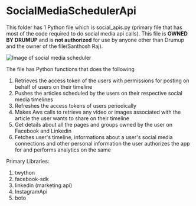 # SocialMediaSchedulerApi

This folder has 1 Python file which is social_apis.py (primary file that has most of the code required to do social media api calls). This file is **OWNED BY DRUMUP** and is **not authorized** for use by anyone other than Drumup and the owner of the file(Santhosh Raj).

![Image of social media scheduler](https://drulib.s3.amazonaws.com/social_media_scheduler.png)

The file has Python functions that does the following
1. Retrieves the access token of the users with permissions for posting on behalf of users on their timeline
2. Pushes the articles scheduled by the users on their respective social media timelines
3. Refreshes the access tokens of users periodically
4. Makes Aws calls to retrieve any video or images associated with the article the user wants to share on their timeline
5. Get details about all the pages and groups owned by the user on Facebook and Linkedin
6. Fetches user's timeline, informations about a user's social media connections and other personal information the user authorizes the app for and performs analytics on the same

Primary Libraries:
1. twython
2. facebook-sdk
3. linkedin (marketing api)
4. InstagramApi
5. boto
